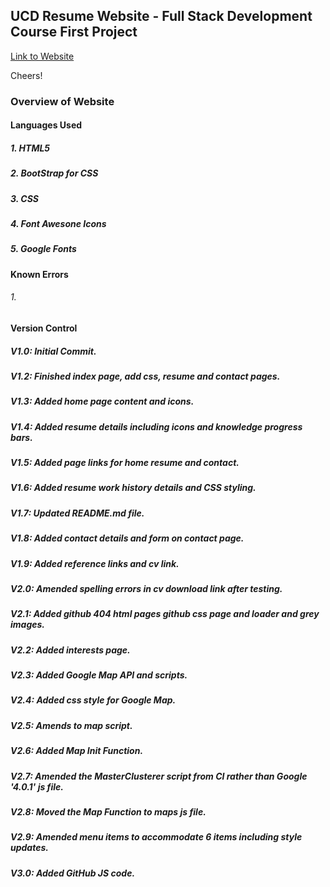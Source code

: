 ## UCD Resume Website - Full Stack Development Course First Project


[Link to Website](https://readri205.github.io/rosie-resume-project/)


Cheers!

### Overview of Website

#### Languages Used

##### 1. HTML5
##### 2. BootStrap for CSS
##### 3. CSS
##### 4. Font Awesone Icons
##### 5. Google Fonts

#### Known Errors

###### 1. 

#### Version Control

##### V1.0: Initial Commit.
##### V1.2: Finished index page, add css, resume and contact pages.
##### V1.3: Added home page content and icons.
##### V1.4: Added resume details including icons and knowledge progress bars.
##### V1.5: Added page links for home resume and contact.
##### V1.6: Added resume work history details and CSS styling.
##### V1.7: Updated README.md file.
##### V1.8: Added contact details and form on contact page.
##### V1.9: Added reference links and cv link.
##### V2.0: Amended spelling errors in cv download link after testing.
##### V2.1: Added github 404 html pages github css page and loader and grey images.
##### V2.2: Added interests page.
##### V2.3: Added Google Map API and scripts.
##### V2.4: Added css style for Google Map.
##### V2.5: Amends to map script.
##### V2.6: Added Map Init Function.
##### V2.7: Amended the MasterClusterer script from CI rather than Google '4.0.1' js file.
##### V2.8: Moved the Map Function to maps js file.
##### V2.9: Amended menu items to accommodate 6 items including style updates.
##### V3.0: Added GitHub JS code.
